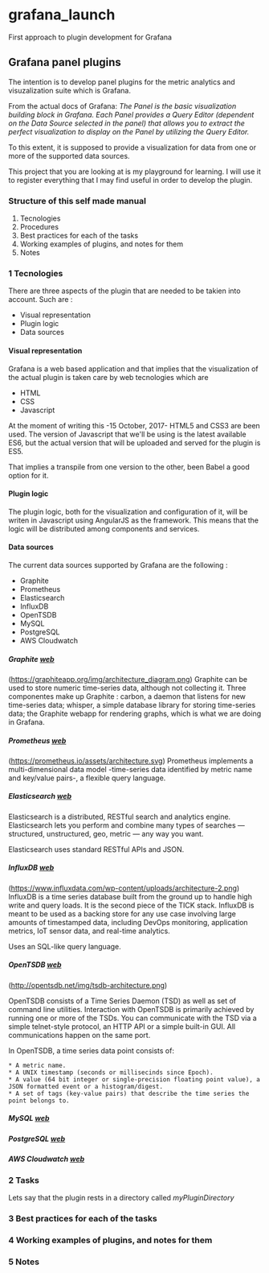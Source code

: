 # grafana_launch
First approach to plugin development for Grafana

## Grafana panel plugins

The intention is to develop panel plugins for the metric analytics and 
visuzalization suite which is Grafana.

From the actual docs of Grafana:
*The Panel is the basic visualization building block in Grafana. Each Panel
provides a Query Editor (dependent on the Data Source selected in the panel)
that allows you to extract the perfect visualization to display on the Panel by
utilizing the Query Editor.*

To this extent, it is supposed to provide a visualization for data from one or 
more of the supported data sources.

This project that you are looking at is my playground for learning. I will use
it to register everything that I may find useful in order to develop the
plugin.

### Structure of this self made manual
1. Tecnologies
2. Procedures
3. Best practices for each of the tasks
4. Working examples of plugins, and notes for  them
5. Notes

### 1 Tecnologies

There are three aspects of the plugin that are needed to be takien into
account. Such are :

* Visual representation
* Plugin logic
* Data sources

#### Visual representation

Grafana is a web based application and that implies that the visualization of
the actual plugin is taken care by web tecnologies which are 
   * HTML
   * CSS
   * Javascript 

At the moment of writing this -15 October, 2017- HTML5 and CSS3 are been used.
The version of Javascript that we'll be using is the latest available ES6, but 
the actual version that will be uploaded and served for the plugin is ES5.

That implies a transpile from one version to the other, been Babel a good
option for it.

#### Plugin  logic

The plugin logic, both for the visualization and configuration of it, will be
writen in Javascript using AngularJS as the framework.
This means that the logic will be distributed among components and services.

#### Data sources

The current data sources supported by Grafana are the following :

* Graphite
* Prometheus
* Elasticsearch
* InfluxDB
* OpenTSDB
* MySQL
* PostgreSQL
* AWS Cloudwatch

##### Graphite [web](https://graphiteapp.org/)
(https://graphiteapp.org/img/architecture_diagram.png)
Graphite can be used to store numeric time-series data, although not collecting
it.
Three componentes make up Graphite : carbon, a daemon that listens for new
time-series data; whisper, a simple database library for storing time-series
data; the Graphite webapp for rendering graphs, which is what we are doing in
Grafana.

##### Prometheus [web](https://prometheus.io/)
(https://prometheus.io/assets/architecture.svg)
Prometheus implements a multi-dimensional data model -time-series data
identified by metric name and key/value pairs-, a flexible query language.

##### Elasticsearch [web](https://www.elastic.co/products/elasticsearch)
Elasticsearch is a distributed, RESTful search and analytics engine.
Elasticsearch lets you perform and combine many types of searches — structured, unstructured, geo, metric — any way you want. 

Elasticsearch uses standard RESTful APIs and JSON. 

##### InfluxDB [web](https://docs.influxdata.com/influxdb/v1.3/)
(https://www.influxdata.com/wp-content/uploads/architecture-2.png)
InfluxDB is a time series database built from the ground up to handle high write and query loads. It is the second piece of the TICK stack. InfluxDB is meant to be used as a backing store for any use case involving large amounts of timestamped data, including DevOps monitoring, application metrics, IoT sensor data, and real-time analytics.

Uses an SQL-like query language.

##### OpenTSDB [web](http://opentsdb.net/)
(http://opentsdb.net/img/tsdb-architecture.png)

OpenTSDB consists of a Time Series Daemon (TSD) as well as set of command line utilities. Interaction with OpenTSDB is primarily achieved by running one or more of the TSDs.
You can communicate with the TSD via a simple telnet-style protocol, an HTTP
API or a simple built-in GUI. All communications happen on the same port.

 In OpenTSDB, a time series data point consists of:

    * A metric name.
    * A UNIX timestamp (seconds or millisecinds since Epoch).
    * A value (64 bit integer or single-precision floating point value), a JSON formatted event or a histogram/digest.
    * A set of tags (key-value pairs) that describe the time series the point belongs to.


##### MySQL [web](https://www.mysql.com/)
##### PostgreSQL [web](https://www.postgresql.org/)
##### AWS Cloudwatch [web](https://aws.amazon.com/es/cloudwatch/)

### 2 Tasks

Lets say that the plugin rests in a directory called *myPluginDirectory*


### 3 Best practices for each of the tasks

### 4 Working examples of plugins, and notes for  them

### 5 Notes

